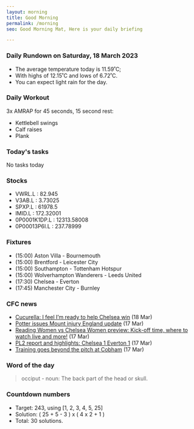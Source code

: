 ```yaml
---
layout: morning
title: Good Morning
permalink: /morning
seo: Good Morning Mat, Here is your daily briefing

---
```


<!-- weather_marker starts -->
### Daily Rundown on Saturday, 18 March 2023

- The average temperature today is 11.59˚C;
- With highs of 12.15˚C and lows of 6.72˚C.
- You can expect light rain for the day.

<!-- weather_marker ends -->

### Daily Workout
<!-- workout_marker starts -->
3x AMRAP for 45 seconds, 15 second rest:

- Kettlebell swings
- Calf raises
- Plank

<!-- workout_marker ends -->

### Today's tasks
<!-- task_marker starts -->
No tasks today
<!-- task_marker ends -->

### Stocks

<!-- stocks_marker starts -->

- VWRL.L : 82.945
- V3AB.L : 3.73025
- SPXP.L : 61978.5
- IMID.L : 172.32001
- 0P0001K1DP.L : 12313.58008
- 0P00013P6I.L : 237.78999

<!-- stocks_marker ends -->

### Fixtures

<!-- sports_marker starts -->

<ul>
<li>(15:00) Aston Villa - Bournemouth</li>
<li>(15:00) Brentford - Leicester City</li>
<li>(15:00) Southampton - Tottenham Hotspur</li>
<li>(15:00) Wolverhampton Wanderers - Leeds United</li>
<li>(17:30) Chelsea - Everton</li>
<li>(17:45) Manchester City - Burnley</li>
</ul>

<!-- sports_marker ends -->

### CFC news

<!-- cfc_marker starts -->
- [Cucurella: I feel I’m ready to help Chelsea win](https://chelseafc.com/en/news/article/cucurella-i-feel-im-ready-to-help-chelsea-win) (18 Mar)
- [Potter issues Mount injury England update](https://chelseafc.com/en/news/article/potter-issues-mount-injury-england-update) (17 Mar)
- [Reading Women vs Chelsea Women preview: Kick-off time, where to watch live and more!](https://chelseafc.com/en/news/article/reading-women-vs-chelsea-women-preview-kick-off-time-where-to-watch-live) (17 Mar)
- [PL2 report and highlights: Chelsea 1 Everton 1](https://chelseafc.com/en/news/article/pl2-report-chelsea-1-everton-1) (17 Mar)
- [Training goes beyond the pitch at Cobham](https://chelseafc.com/en/video/training-goes-beyond-the-pitch-at-cobham) (17 Mar)

<!-- cfc_marker ends -->

### Word of the day
<!-- word_marker starts -->

 > occiput - noun: The back part of the head or skull.

<!-- word_marker ends -->

### Countdown numbers
<!-- game_marker starts -->

- Target: 243, using [1, 2, 3, 4, 5, 25]
- Solution: ( 25 + 5 - 3 ) x ( 4 x 2 + 1 )
- Total: 30 solutions.

<!-- game_marker ends -->
